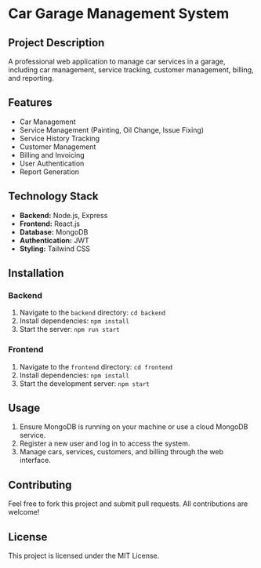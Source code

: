 # Car Garage Management System

## Project Description
A professional web application to manage car services in a garage, including car management, service tracking, customer management, billing, and reporting.

## Features
- Car Management
- Service Management (Painting, Oil Change, Issue Fixing)
- Service History Tracking
- Customer Management
- Billing and Invoicing
- User Authentication
- Report Generation

## Technology Stack
- **Backend:** Node.js, Express
- **Frontend:** React.js
- **Database:** MongoDB
- **Authentication:** JWT
- **Styling:** Tailwind CSS

## Installation

### Backend
1. Navigate to the `backend` directory: `cd backend`
2. Install dependencies: `npm install`
3. Start the server: `npm run start`

### Frontend
1. Navigate to the `frontend` directory: `cd frontend`
2. Install dependencies: `npm install`
3. Start the development server: `npm start`

## Usage
1. Ensure MongoDB is running on your machine or use a cloud MongoDB service.
2. Register a new user and log in to access the system.
3. Manage cars, services, customers, and billing through the web interface.

## Contributing
Feel free to fork this project and submit pull requests. All contributions are welcome!

## License
This project is licensed under the MIT License.

